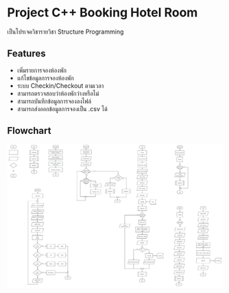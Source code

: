 # Project C++ Booking Hotel Room

เป็นโปรเจควิชารายวิชา Structure Programming

## Features

- เพิ่มรายการจองห้องพัก
- แก้ไขข้อมูลการจองห้องพัก
- ระบบ Checkin/Checkout ตามเวลา
- สามารถตรวจสอบว่าห้องพักว่างหรือไม่
- สามารถบันทึกข้อมูลการจองลงไฟล์
- สามารถส่งออกข้อมูลการจองเป็น .csv ได้

## Flowchart

![App Screenshot](https://raw.githubusercontent.com/somchai2647/ProjectHotelCpp/master/flowchart.png)


